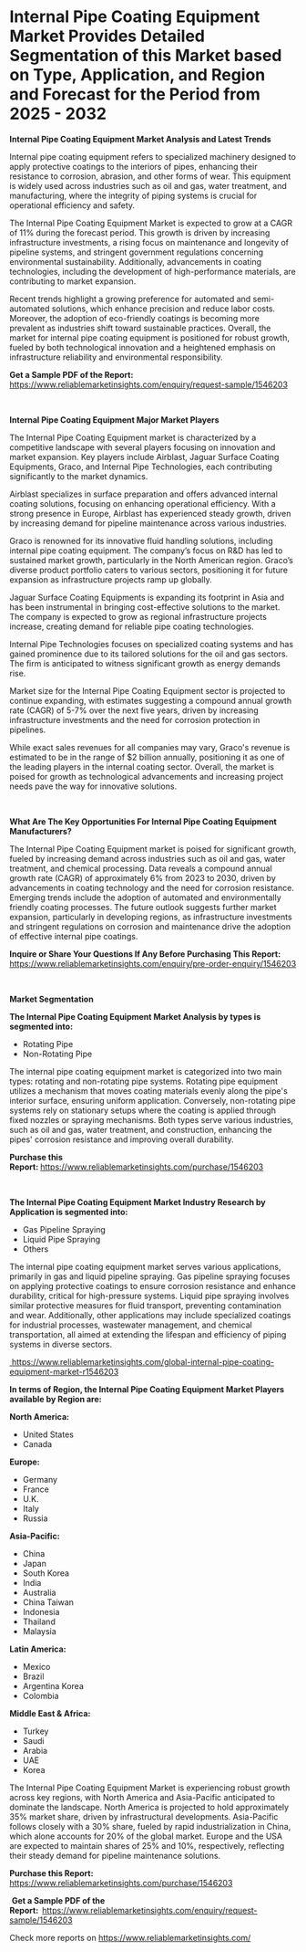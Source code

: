 <p><h1>Internal Pipe Coating Equipment Market Provides Detailed Segmentation of this Market based on Type, Application, and Region and Forecast for the Period from 2025 - 2032</h1></p><p><strong>Internal Pipe Coating Equipment Market Analysis and Latest Trends</strong></p>
<p><p>Internal pipe coating equipment refers to specialized machinery designed to apply protective coatings to the interiors of pipes, enhancing their resistance to corrosion, abrasion, and other forms of wear. This equipment is widely used across industries such as oil and gas, water treatment, and manufacturing, where the integrity of piping systems is crucial for operational efficiency and safety.</p><p>The Internal Pipe Coating Equipment Market is expected to grow at a CAGR of 11% during the forecast period. This growth is driven by increasing infrastructure investments, a rising focus on maintenance and longevity of pipeline systems, and stringent government regulations concerning environmental sustainability. Additionally, advancements in coating technologies, including the development of high-performance materials, are contributing to market expansion.</p><p>Recent trends highlight a growing preference for automated and semi-automated solutions, which enhance precision and reduce labor costs. Moreover, the adoption of eco-friendly coatings is becoming more prevalent as industries shift toward sustainable practices. Overall, the market for internal pipe coating equipment is positioned for robust growth, fueled by both technological innovation and a heightened emphasis on infrastructure reliability and environmental responsibility.</p></p>
<p><strong>Get a Sample PDF of the Report:&nbsp;</strong> <a href="https://www.reliablemarketinsights.com/enquiry/request-sample/1546203?utm_campaign=3124&utm_medium=2&utm_source=Github&utm_content=ia&utm_term=08042025&utm_id=internal-pipe-coating-equipment">https://www.reliablemarketinsights.com/enquiry/request-sample/1546203</a></p>
<p>&nbsp;</p>
<p><strong>Internal Pipe Coating Equipment Major Market Players</strong></p>
<p><p>The Internal Pipe Coating Equipment market is characterized by a competitive landscape with several players focusing on innovation and market expansion. Key players include Airblast, Jaguar Surface Coating Equipments, Graco, and Internal Pipe Technologies, each contributing significantly to the market dynamics.</p><p>Airblast specializes in surface preparation and offers advanced internal coating solutions, focusing on enhancing operational efficiency. With a strong presence in Europe, Airblast has experienced steady growth, driven by increasing demand for pipeline maintenance across various industries.</p><p>Graco is renowned for its innovative fluid handling solutions, including internal pipe coating equipment. The company’s focus on R&D has led to sustained market growth, particularly in the North American region. Graco’s diverse product portfolio caters to various sectors, positioning it for future expansion as infrastructure projects ramp up globally.</p><p>Jaguar Surface Coating Equipments is expanding its footprint in Asia and has been instrumental in bringing cost-effective solutions to the market. The company is expected to grow as regional infrastructure projects increase, creating demand for reliable pipe coating technologies.</p><p>Internal Pipe Technologies focuses on specialized coating systems and has gained prominence due to its tailored solutions for the oil and gas sectors. The firm is anticipated to witness significant growth as energy demands rise.</p><p>Market size for the Internal Pipe Coating Equipment sector is projected to continue expanding, with estimates suggesting a compound annual growth rate (CAGR) of 5-7% over the next five years, driven by increasing infrastructure investments and the need for corrosion protection in pipelines.</p><p>While exact sales revenues for all companies may vary, Graco's revenue is estimated to be in the range of $2 billion annually, positioning it as one of the leading players in the internal coating sector. Overall, the market is poised for growth as technological advancements and increasing project needs pave the way for innovative solutions.</p></p>
<p>&nbsp;</p>
<p><strong>What Are The Key Opportunities For Internal Pipe Coating Equipment Manufacturers?</strong></p>
<p><p>The Internal Pipe Coating Equipment market is poised for significant growth, fueled by increasing demand across industries such as oil and gas, water treatment, and chemical processing. Data reveals a compound annual growth rate (CAGR) of approximately 6% from 2023 to 2030, driven by advancements in coating technology and the need for corrosion resistance. Emerging trends include the adoption of automated and environmentally friendly coating processes. The future outlook suggests further market expansion, particularly in developing regions, as infrastructure investments and stringent regulations on corrosion and maintenance drive the adoption of effective internal pipe coatings.</p></p>
<p><strong>Inquire or Share Your Questions If Any Before Purchasing This Report:</strong> <a href="https://www.reliablemarketinsights.com/enquiry/pre-order-enquiry/1546203?utm_campaign=3124&utm_medium=2&utm_source=Github&utm_content=ia&utm_term=08042025&utm_id=internal-pipe-coating-equipment">https://www.reliablemarketinsights.com/enquiry/pre-order-enquiry/1546203</a></p>
<p>&nbsp;</p>
<p><strong>Market Segmentation</strong></p>
<p><strong>The Internal Pipe Coating Equipment Market Analysis by types is segmented into:</strong></p>
<p><ul><li>Rotating Pipe</li><li>Non-Rotating Pipe</li></ul></p>
<p><p>The internal pipe coating equipment market is categorized into two main types: rotating and non-rotating pipe systems. Rotating pipe equipment utilizes a mechanism that moves coating materials evenly along the pipe's interior surface, ensuring uniform application. Conversely, non-rotating pipe systems rely on stationary setups where the coating is applied through fixed nozzles or spraying mechanisms. Both types serve various industries, such as oil and gas, water treatment, and construction, enhancing the pipes' corrosion resistance and improving overall durability.</p></p>
<p><strong>Purchase this Report:&nbsp;</strong><a href="https://www.reliablemarketinsights.com/purchase/1546203?utm_campaign=3124&utm_medium=2&utm_source=Github&utm_content=ia&utm_term=08042025&utm_id=internal-pipe-coating-equipment">https://www.reliablemarketinsights.com/purchase/1546203</a></p>
<p>&nbsp;</p>
<p><strong>The Internal Pipe Coating Equipment Market Industry Research by Application is segmented into:</strong></p>
<p><ul><li>Gas Pipeline Spraying</li><li>Liquid Pipe Spraying</li><li>Others</li></ul></p>
<p><p>The internal pipe coating equipment market serves various applications, primarily in gas and liquid pipeline spraying. Gas pipeline spraying focuses on applying protective coatings to ensure corrosion resistance and enhance durability, critical for high-pressure systems. Liquid pipe spraying involves similar protective measures for fluid transport, preventing contamination and wear. Additionally, other applications may include specialized coatings for industrial processes, wastewater management, and chemical transportation, all aimed at extending the lifespan and efficiency of piping systems in diverse sectors.</p></p>
<p><a href="https://www.reliablemarketinsights.com/global-internal-pipe-coating-equipment-market-r1546203?utm_campaign=3124&utm_medium=2&utm_source=Github&utm_content=ia&utm_term=08042025&utm_id=internal-pipe-coating-equipment">&nbsp;https://www.reliablemarketinsights.com/global-internal-pipe-coating-equipment-market-r1546203</a></p>
<p><strong>In terms of Region, the Internal Pipe Coating Equipment Market Players available by Region are:</strong></p>
<p>
    <p> <strong> North America: </strong>
        <ul>
            <li>United States</li>
            <li>Canada</li>
        </ul>
        </p> 
    <p> <strong> Europe: </strong>
        <ul>
            <li>Germany</li>
            <li>France</li>
            <li>U.K.</li>
            <li>Italy</li>
            <li>Russia</li>
        </ul>
        </p> 
    <p> <strong> Asia-Pacific: </strong>
        <ul>
            <li>China</li>
            <li>Japan</li>
            <li>South Korea</li>
            <li>India</li>
            <li>Australia</li>
            <li>China Taiwan</li>
            <li>Indonesia</li>
            <li>Thailand</li>
            <li>Malaysia</li>
        </ul>
        </p> 
    <p> <strong> Latin America: </strong>
        <ul>
            <li>Mexico</li>
            <li>Brazil</li>
            <li>Argentina Korea</li>
            <li>Colombia</li>
        </ul>
        </p> 
    <p> <strong> Middle East & Africa: </strong>
        <ul>
            <li>Turkey</li>
            <li>Saudi</li>
            <li>Arabia</li>
            <li>UAE</li>
            <li>Korea</li>
        </ul>
    </p>
    </p>
<p><p>The Internal Pipe Coating Equipment Market is experiencing robust growth across key regions, with North America and Asia-Pacific anticipated to dominate the landscape. North America is projected to hold approximately 35% market share, driven by infrastructural developments. Asia-Pacific follows closely with a 30% share, fueled by rapid industrialization in China, which alone accounts for 20% of the global market. Europe and the USA are expected to maintain shares of 25% and 10%, respectively, reflecting their steady demand for pipeline maintenance solutions.</p></p>
<p><strong>Purchase this Report: </strong><a href="https://www.reliablemarketinsights.com/purchase/1546203?utm_campaign=3124&utm_medium=2&utm_source=Github&utm_content=ia&utm_term=08042025&utm_id=internal-pipe-coating-equipment">https://www.reliablemarketinsights.com/purchase/1546203</a></p>
<p>&nbsp;<strong>Get a Sample PDF of the Report:&nbsp;&nbsp;</strong><a href="https://www.reliablemarketinsights.com/enquiry/request-sample/1546203?utm_campaign=3124&utm_medium=2&utm_source=Github&utm_content=ia&utm_term=08042025&utm_id=internal-pipe-coating-equipment">https://www.reliablemarketinsights.com/enquiry/request-sample/1546203</a></p>
<p><strong></strong></p>
<p>Check more reports on <a href="https://www.reliablemarketinsights.com/?utm_campaign=3124&utm_medium=2&utm_source=Github&utm_content=ia&utm_term=08042025&utm_id=internal-pipe-coating-equipment">https://www.reliablemarketinsights.com/</a></p>